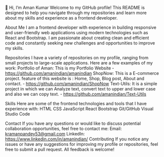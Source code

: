 <!--- 
- 👋 Hi, I’m Aman Kumar
- 👀 I’m interested in Coding
- 🌱 I’m currently learning Full Stack Web Development.
- 💞️ I’m looking to collaborate on ..
- 📫 How to reach me by E-mail
amanindian/amanindian is a ✨ special ✨ repository because its `README.md` (this file) appears on your GitHub profile.
You can click the Preview link to take a look at your changes.
--->

👋 Hi, I’m Aman Kumar
Welcome to my GitHub profile! This README is designed to help you navigate through my repositories and learn more about my skills and experience as a frontend developer.

About Me
I am a frontend developer with experience in building responsive and user-friendly web applications using modern technologies such as React and Bootstrap. I am passionate about creating clean and efficient code and constantly seeking new challenges and opportunities to improve my skills.

Repositories
I have a variety of repositories on my profile, ranging from small projects to large-scale applications. Here are a few examples of my work:
Portfolio of Aman: This is my Portfolio Website - https://github.com/amanindian/amanindian
ShopNow: This is a E-commerce project. feature of this website is : Home, Shop, Blog post, About and contact. - https://github.com/amanindian/ShopNow
Text-Utils: It is a simple project in which we can Analyze text, convert text to upper and lower case and also we can copy text. - https://github.com/amanindian/Text-Utils

Skills
Here are some of the frontend technologies and tools that I have experience with:
HTML
CSS
JavaScript
React
Bootstrap
Git/GitHub
Visual Studio Code

Contact
If you have any questions or would like to discuss potential collaboration opportunities, feel free to contact me:
Email: kramanpandey53@gmail.com
LinkedIn: https://www.linkedin.com/in/amanindian/
Contributing
If you notice any issues or have any suggestions for improving my profile or repositories, feel free to submit a pull request. All feedback is welcome!
